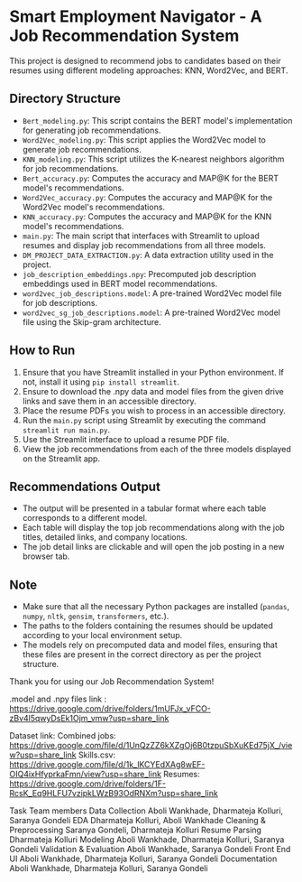 # Smart Employment Navigator - A Job Recommendation System


This project is designed to recommend jobs to candidates based on their resumes using different modeling approaches: KNN, Word2Vec, and BERT.


## Directory Structure


- `Bert_modeling.py`: This script contains the BERT model's implementation for generating job recommendations.
- `Word2Vec_modeling.py`: This script applies the Word2Vec model to generate job recommendations.
- `KNN_modeling.py`: This script utilizes the K-nearest neighbors algorithm for job recommendations.
- `Bert_accuracy.py`: Computes the accuracy and MAP@K for the BERT model's recommendations.
- `Word2Vec_accuracy.py`: Computes the accuracy and MAP@K for the Word2Vec model's recommendations.
- `KNN_accuracy.py`: Computes the accuracy and MAP@K for the KNN model's recommendations.
- `main.py`: The main script that interfaces with Streamlit to upload resumes and display job recommendations from all three models.
- `DM_PROJECT_DATA_EXTRACTION.py`: A data extraction utility used in the project.
- `job_description_embeddings.npy`: Precomputed job description embeddings used in BERT model recommendations.
- `word2vec_job_descriptions.model`: A pre-trained Word2Vec model file for job descriptions.
- `word2vec_sg_job_descriptions.model`: A pre-trained Word2Vec model file using the Skip-gram architecture.


## How to Run


1. Ensure that you have Streamlit installed in your Python environment. If not, install it using `pip install streamlit`.
2. Ensure to download the .npy data and model files from the given drive links and save them in an accessible directory.
3. Place the resume PDFs you wish to process in an accessible directory.
4. Run the `main.py` script using Streamlit by executing the command `streamlit run main.py`.
5. Use the Streamlit interface to upload a resume PDF file.
6. View the job recommendations from each of the three models displayed on the Streamlit app.


## Recommendations Output


- The output will be presented in a tabular format where each table corresponds to a different model.
- Each table will display the top job recommendations along with the job titles, detailed links, and company locations.
- The job detail links are clickable and will open the job posting in a new browser tab.


## Note


- Make sure that all the necessary Python packages are installed (`pandas`, `numpy`, `nltk`, `gensim`, `transformers`, etc.).
- The paths to the folders containing the resumes should be updated according to your local environment setup.
- The models rely on precomputed data and model files, ensuring that these files are present in the correct directory as per the project structure.


Thank you for using our Job Recommendation System!


.model and .npy files link : 
https://drive.google.com/drive/folders/1mUFJx_vFCO-zBv4l5qwyDsEk1Ojm_vmw?usp=share_link


Dataset link:
Combined jobs: https://drive.google.com/file/d/1UnQzZZ6kXZgOj6B0tzpuSbXuKEd75jX_/view?usp=share_link
Skills.csv: https://drive.google.com/file/d/1k_lKCYEdXAg8wEF-OIQ4ixHfyprkaFmn/view?usp=share_link
Resumes:
https://drive.google.com/drive/folders/1F-RcsK_Eq9HLFU7vzipkLWzB93OdRNXm?usp=share_link


Task                                        Team members
Data Collection                 Aboli Wankhade, Dharmateja Kolluri, Saranya Gondeli
EDA                             Dharmateja Kolluri, Aboli Wankhade
Cleaning & Preprocessing        Saranya Gondeli, Dharmateja Kolluri
Resume Parsing                  Dharmateja Kolluri
Modeling                        Aboli Wankhade, Dharmateja Kolluri, Saranya Gondeli
Validation & Evaluation         Aboli Wankhade, Saranya Gondeli
Front End UI                    Aboli Wankhade, Dharmateja Kolluri, Saranya Gondeli
Documentation                   Aboli Wankhade, Dharmateja Kolluri, Saranya Gondeli
